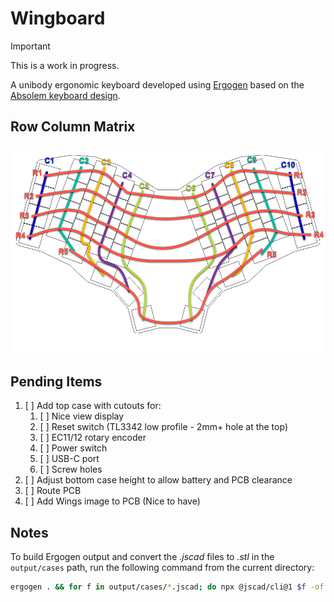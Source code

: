 # Wingboard

> [!IMPORTANT]
> This is a work in progress.

A unibody ergonomic keyboard developed using [Ergogen](https://github.com/ergogen/ergogen) based on the [Absolem keyboard design](https://zealot.hu/absolem/).

## Row Column Matrix
![Rows and Columns matrix](./images/row-column-matrix.png)

## Pending Items
1. [ ] Add top case with cutouts for:
    1. [ ] Nice view display
    2. [ ] Reset switch (TL3342 low profile - 2mm+ hole at the top)
    3. [ ] EC11/12 rotary encoder
    4. [ ] Power switch
    5. [ ] USB-C port
    6. [ ] Screw holes
 2. [ ] Adjust bottom case height to allow battery and PCB clearance
 3. [ ] Route PCB
 4. [ ] Add Wings image to PCB (Nice to have) 

## Notes
To build Ergogen output and convert the *.jscad* files to *.stl* in the `output/cases` path, run the following command from the current directory:
```bash
ergogen . && for f in output/cases/*.jscad; do npx @jscad/cli@1 $f -of stla -o ${f%.*}.stl; done
```